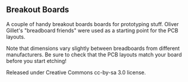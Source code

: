 Breakout Boards
---------------

A couple of handy breakout boards boards for prototyping stuff. Oliver Gillet's "breadboard friends" were used as a starting point for the PCB layouts.

Note that dimensions vary slightly between breadboards from different manufacturers. Be sure to check that the PCB layouts match your board before you start etching!

Released under Creative Commons cc-by-sa 3.0 license.

